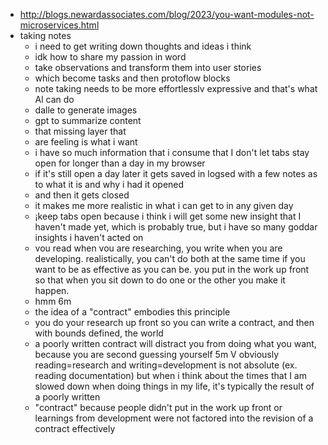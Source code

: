 - http://blogs.newardassociates.com/blog/2023/you-want-modules-not-microservices.html
- taking notes
	- i need to get writing down thoughts and ideas i think
	- idk how to share my passion in word
	- take observations and transform them into user stories
	- which become tasks and then protoflow blocks
	- note taking needs to be more effortlesslv expressive and that's what Al can do
	- dalle to generate images
	- gpt to summarize content
	- that missing layer that
	- are feeling is what i want
	- i have so much information that i consume that I don't let tabs stay open for longer than a day in my browser
	- if it's still open a day later it gets saved in logsed with a few notes as to what it is and why i had it opened
	- and then it gets closed
	- it makes me more realistic in what i can get to in any given day
	- ¡keep tabs open because i think i will get some new insight that I haven't made yet, which is probably true, but i have so many goddar insights i haven't acted on
	- vou read when vou are researching, you write when you are developing. realistically, you can't do both at the same time if you want to be as effective as you can be. you put in the work up front so that when you sit down to do one or the other you make it happen.
	- hmm 6m
	- the idea of a "contract" embodies this principle
	- you do your research up front so you can write a contract, and then with bounds defined, the world
	- a poorly written contract will distract you from doing what you want, because you are second guessing yourself 5m V obviously reading=research and writing=development is not absolute (ex. reading documentation) but when i think about the times that I am slowed down when doing things in my life, it's typically the result of a poorly written
	- "contract" because people didn't put in the work up front or learnings from development were not factored into the revision of a contract effectively